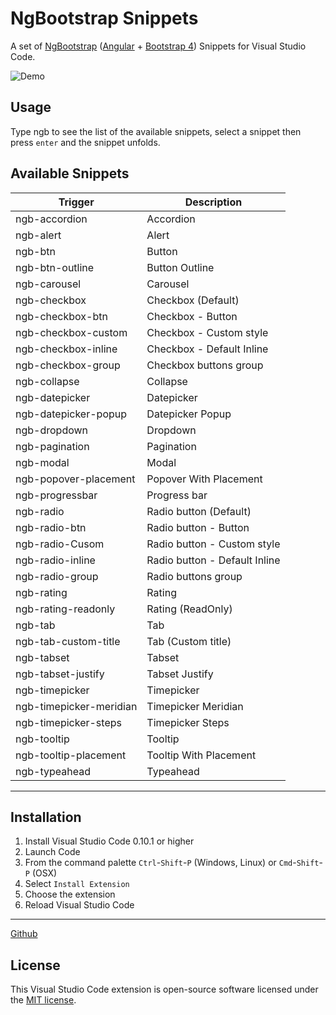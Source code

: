 # NgBootstrap Snippets

A set of [NgBootstrap](https://ng-bootstrap.github.io) ([Angular](https://angular.io/) + [Bootstrap 4](http://getbootstrap.com/)) Snippets for Visual Studio Code.

![Demo](https://github.com/ktriek/ng-bootstrap-snippets/raw/master/images/demo.gif)

## Usage
Type ngb to see the list of the available snippets, select a snippet then press `enter` and the snippet unfolds.


## Available Snippets

 Trigger | Description
--- | ---
ngb-accordion | Accordion 
ngb-alert | Alert 
ngb-btn | Button 
ngb-btn-outline | Button Outline
ngb-carousel | Carousel 
ngb-checkbox | Checkbox (Default)
ngb-checkbox-btn | Checkbox - Button
ngb-checkbox-custom | Checkbox - Custom style
ngb-checkbox-inline | Checkbox  - Default Inline 
ngb-checkbox-group | Checkbox buttons group 
ngb-collapse | Collapse 
ngb-datepicker | Datepicker
ngb-datepicker-popup | Datepicker Popup 
ngb-dropdown | Dropdown 
ngb-pagination | Pagination 
ngb-modal | Modal
ngb-popover-placement | Popover With Placement
ngb-progressbar | Progress bar
ngb-radio | Radio button (Default)
ngb-radio-btn | Radio button - Button
ngb-radio-Cusom | Radio button - Custom style
ngb-radio-inline | Radio button - Default Inline
ngb-radio-group | Radio buttons group
ngb-rating | Rating
ngb-rating-readonly | Rating (ReadOnly) 
ngb-tab | Tab 
ngb-tab-custom-title | Tab (Custom title) 
ngb-tabset | Tabset 
ngb-tabset-justify | Tabset Justify
ngb-timepicker | Timepicker 
ngb-timepicker-meridian | Timepicker Meridian 
ngb-timepicker-steps | Timepicker Steps 
ngb-tooltip | Tooltip 
ngb-tooltip-placement | Tooltip With Placement
ngb-typeahead | Typeahead 


---
## Installation

1. Install Visual Studio Code 0.10.1 or higher
2. Launch Code
3. From the command palette `Ctrl`-`Shift`-`P` (Windows, Linux) or `Cmd`-`Shift`-`P` (OSX)
4. Select `Install Extension`
5. Choose the extension
6. Reload Visual Studio Code

---
[Github](https://github.com/ktriek/ng-bootstrap-snippets/)

## License

This Visual Studio Code extension is open-source software licensed under the [MIT license](http://opensource.org/licenses/MIT).